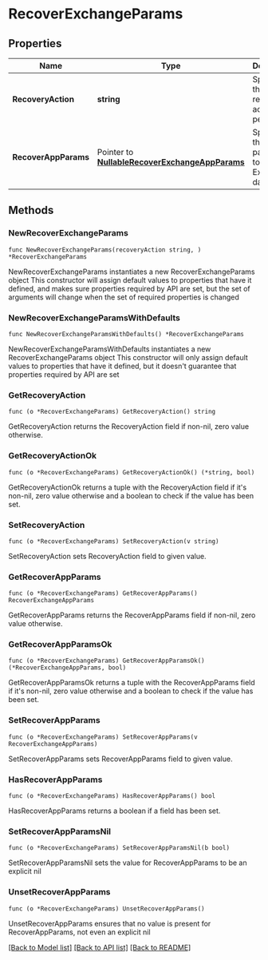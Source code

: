 # RecoverExchangeParams

## Properties

Name | Type | Description | Notes
------------ | ------------- | ------------- | -------------
**RecoveryAction** | **string** | Specifies the type of recover action to be performed. | 
**RecoverAppParams** | Pointer to [**NullableRecoverExchangeAppParams**](RecoverExchangeAppParams.md) | Specifies the parameters to recover Exchange databases. | [optional] 

## Methods

### NewRecoverExchangeParams

`func NewRecoverExchangeParams(recoveryAction string, ) *RecoverExchangeParams`

NewRecoverExchangeParams instantiates a new RecoverExchangeParams object
This constructor will assign default values to properties that have it defined,
and makes sure properties required by API are set, but the set of arguments
will change when the set of required properties is changed

### NewRecoverExchangeParamsWithDefaults

`func NewRecoverExchangeParamsWithDefaults() *RecoverExchangeParams`

NewRecoverExchangeParamsWithDefaults instantiates a new RecoverExchangeParams object
This constructor will only assign default values to properties that have it defined,
but it doesn't guarantee that properties required by API are set

### GetRecoveryAction

`func (o *RecoverExchangeParams) GetRecoveryAction() string`

GetRecoveryAction returns the RecoveryAction field if non-nil, zero value otherwise.

### GetRecoveryActionOk

`func (o *RecoverExchangeParams) GetRecoveryActionOk() (*string, bool)`

GetRecoveryActionOk returns a tuple with the RecoveryAction field if it's non-nil, zero value otherwise
and a boolean to check if the value has been set.

### SetRecoveryAction

`func (o *RecoverExchangeParams) SetRecoveryAction(v string)`

SetRecoveryAction sets RecoveryAction field to given value.


### GetRecoverAppParams

`func (o *RecoverExchangeParams) GetRecoverAppParams() RecoverExchangeAppParams`

GetRecoverAppParams returns the RecoverAppParams field if non-nil, zero value otherwise.

### GetRecoverAppParamsOk

`func (o *RecoverExchangeParams) GetRecoverAppParamsOk() (*RecoverExchangeAppParams, bool)`

GetRecoverAppParamsOk returns a tuple with the RecoverAppParams field if it's non-nil, zero value otherwise
and a boolean to check if the value has been set.

### SetRecoverAppParams

`func (o *RecoverExchangeParams) SetRecoverAppParams(v RecoverExchangeAppParams)`

SetRecoverAppParams sets RecoverAppParams field to given value.

### HasRecoverAppParams

`func (o *RecoverExchangeParams) HasRecoverAppParams() bool`

HasRecoverAppParams returns a boolean if a field has been set.

### SetRecoverAppParamsNil

`func (o *RecoverExchangeParams) SetRecoverAppParamsNil(b bool)`

 SetRecoverAppParamsNil sets the value for RecoverAppParams to be an explicit nil

### UnsetRecoverAppParams
`func (o *RecoverExchangeParams) UnsetRecoverAppParams()`

UnsetRecoverAppParams ensures that no value is present for RecoverAppParams, not even an explicit nil

[[Back to Model list]](../README.md#documentation-for-models) [[Back to API list]](../README.md#documentation-for-api-endpoints) [[Back to README]](../README.md)


